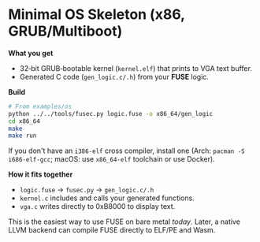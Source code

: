 # Minimal OS Skeleton (x86, GRUB/Multiboot)

**What you get**
- 32‑bit GRUB‑bootable kernel (`kernel.elf`) that prints to VGA text buffer.
- Generated C code (`gen_logic.c/.h`) from your **FUSE** logic.

**Build**
```bash
# From examples/os
python ../../tools/fusec.py logic.fuse -o x86_64/gen_logic
cd x86_64
make
make run
```

If you don't have an `i386-elf` cross compiler, install one (Arch: `pacman -S i686-elf-gcc`; macOS: use `x86_64-elf` toolchain or use Docker).

**How it fits together**
- `logic.fuse` → `fusec.py` → `gen_logic.c/.h`
- `kernel.c` includes and calls your generated functions.
- `vga.c` writes directly to 0xB8000 to display text.

This is the easiest way to use FUSE on bare metal *today*. Later, a native LLVM backend can compile FUSE directly to ELF/PE and Wasm.

